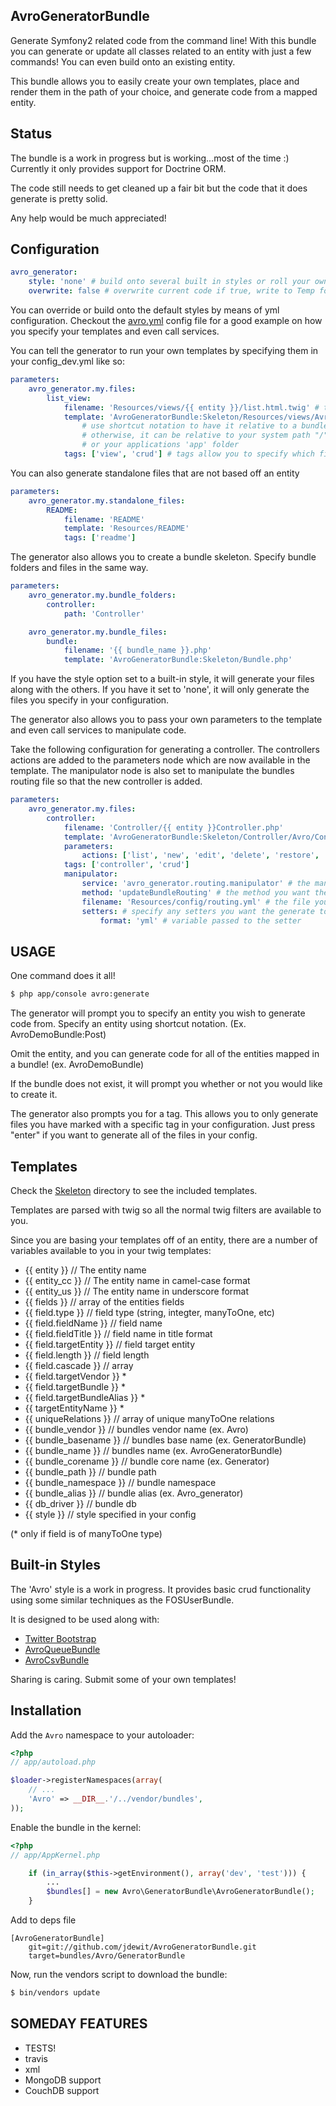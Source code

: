 AvroGeneratorBundle
-------------------
Generate Symfony2 related code from the command line!
With this bundle you can generate or update 
all classes related to an entity with just a few commands!
You can even build onto an existing entity.

This bundle allows you to easily create your own templates, place and render them 
in the path of your choice, and generate code from a mapped
entity. 

Status
------
The bundle is a work in progress but is working...most of the time :) 
Currently it only provides support for Doctrine ORM. 

The code still needs to get cleaned up a fair bit but the code that 
it does generate is pretty solid. 

Any help would be much appreciated!


Configuration
-------------
``` yml
avro_generator:
    style: 'none' # build onto several built in styles or roll your own
    overwrite: false # overwrite current code if true, write to Temp folder if false
```

You can override or build onto the default styles by means of yml configuration. Checkout 
the <a href="https://github.com/jdewit/GeneratorBundle/blob/master/Resources/config/avro.yml">avro.yml</a> config file 
for a good example on how you specify your templates and even call services. 

You can tell the generator to run your own templates by specifying them in your config_dev.yml like so:

``` yml
parameters:
    avro_generator.my.files:
        list_view: 
            filename: 'Resources/views/{{ entity }}/list.html.twig' # the target location for the generated file relative to the bundle path
            template: 'AvroGeneratorBundle:Skeleton/Resources/views/Avro/list.html.twig' # the path to the template file, 
                # use shortcut notation to have it relative to a bundle (ex. AvroDemoBundle:Skeleton/myfile.html.twig) 
                # otherwise, it can be relative to your system path "/"
                # or your applications 'app' folder
            tags: ['view', 'crud'] # tags allow you to specify which files you want to generate
```

You can also generate standalone files that are not based off an entity

``` yml
parameters:
    avro_generator.my.standalone_files:
        README: 
            filename: 'README' 
            template: 'Resources/README' 
            tags: ['readme'] 
```

The generator also allows you to create a bundle skeleton.
Specify bundle folders and files in the same way.

``` yml
parameters:
    avro_generator.my.bundle_folders:
        controller:
            path: 'Controller'

    avro_generator.my.bundle_files:
        bundle:
            filename: '{{ bundle_name }}.php'
            template: 'AvroGeneratorBundle:Skeleton/Bundle.php'
```

If you have the style option set to a built-in style, it will generate your files along with the others. If you have it set to 'none', it will
only generate the files you specify in your configuration.

The generator also allows you to pass your own parameters to the template and even call services to manipulate code.

Take the following configuration for generating a controller. The controllers actions are added to the parameters node
which are now available in the template. The manipulator node is also set to manipulate the bundles routing
file so that the new controller is added.

``` yml
parameters:
    avro_generator.my.files:
        controller: 
            filename: 'Controller/{{ entity }}Controller.php'
            template: 'AvroGeneratorBundle:Skeleton/Controller/Avro/Controller.php'
            parameters: 
                actions: ['list', 'new', 'edit', 'delete', 'restore', 'import']
            tags: ['controller', 'crud']
            manipulator: 
                service: 'avro_generator.routing.manipulator' # the manipulators service name
                method: 'updateBundleRouting' # the method you want the generator to execute
                filename: 'Resources/config/routing.yml' # the file you want to manipulate
                setters: # specify any setters you want the generate to set
                    format: 'yml' # variable passed to the setter
```

USAGE
-----

One command does it all!

``` bash
$ php app/console avro:generate
```

The generator will prompt you to specify an entity you wish to 
generate code from. Specify an entity using shortcut notation.
(Ex. AvroDemoBundle:Post)

Omit the entity, and you can generate code for all of the entities
mapped in a bundle!
(ex. AvroDemoBundle)

If the bundle does not exist, it will prompt you whether or not you would like to
create it.

The generator also prompts you for a tag. This allows 
you to only generate files you have marked with a specific 
tag in your configuration. Just press "enter" if you 
want to generate all of the files in your config.

Templates
----------

Check the <a href="https://github.com/jdewit/GeneratorBundle/tree/master/Skeleton">Skeleton</a> directory to see the included templates. 

Templates are parsed with twig so all the normal twig filters are available to you.

Since you are basing your templates off of an entity, there 
are a number of variables available to you in your twig templates:

- {{ entity }} // The entity name 
- {{ entity_cc }} // The entity name in camel-case format
- {{ entity_us }} // The entity name in underscore format
- {{ fields }} // array of the entities fields
 - {{ field.type }} // field type (string, integter, manyToOne, etc)
 - {{ field.fieldName }} // field name
 - {{ field.fieldTitle }} // field name in title format
 - {{ field.targetEntity }} // field target entity
 - {{ field.length }} // field length
 - {{ field.cascade }} // array
 - {{ field.targetVendor }} *
 - {{ field.targetBundle }} *
 - {{ field.targetBundleAlias }} *
 - {{ targetEntityName }} *
- {{ uniqueRelations }} // array of unique manyToOne relations
- {{ bundle_vendor }} // bundles vendor name (ex. Avro)
- {{ bundle_basename }} // bundles base name (ex. GeneratorBundle)
- {{ bundle_name }} // bundles name (ex. AvroGeneratorBundle)
- {{ bundle_corename }} // bundle core name (ex. Generator)
- {{ bundle_path }} // bundle path
- {{ bundle_namespace }} // bundle namespace 
- {{ bundle_alias }} // bundle alias (ex. Avro_generator)
- {{ db_driver }} // bundle db 
- {{ style }} // style specified in your config

(* only if field is of manyToOne type)

Built-in Styles
---------------

The 'Avro' style is a work in progress. It provides basic crud
functionality using some similar techniques as the FOSUserBundle.

It is designed to be used along with: 

- <a href="http://twitter.github.com/bootstrap">Twitter Bootstrap</a>
- <a href="http://github.com/jdewit/AvroQueueBundle">AvroQueueBundle</a>
- <a href="http://github.com/jdewit/AvroCsvBundle">AvroCsvBundle</a>

Sharing is caring. 
Submit some of your own templates!

Installation
------------

Add the `Avro` namespace to your autoloader:

``` php
<?php
// app/autoload.php

$loader->registerNamespaces(array(
    // ...
    'Avro' => __DIR__.'/../vendor/bundles',
));
```

Enable the bundle in the kernel:

``` php
<?php
// app/AppKernel.php

    if (in_array($this->getEnvironment(), array('dev', 'test'))) {
        ...
        $bundles[] = new Avro\GeneratorBundle\AvroGeneratorBundle();
    }
```

Add to deps file
    
```
[AvroGeneratorBundle]
    git=git://github.com/jdewit/AvroGeneratorBundle.git
    target=bundles/Avro/GeneratorBundle
```

Now, run the vendors script to download the bundle:

``` bash
$ bin/vendors update
```

SOMEDAY FEATURES
----------------
- TESTS!
- travis 
- xml 
- MongoDB support
- CouchDB support

